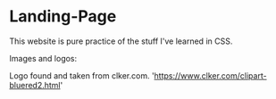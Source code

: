 # Landing-Page

This website is pure practice of the stuff I've learned in CSS.

Images and logos:

Logo found and taken from clker.com. 'https://www.clker.com/clipart-bluered2.html'